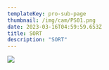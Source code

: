 ```yaml
---
templateKey: pro-sub-page
thumbnail: /img/cam/PS01.png
date: 2023-03-16T04:59:59.653Z
title: SORT
description: "SORT"
---
```


![](/img/cam/PS01.png)